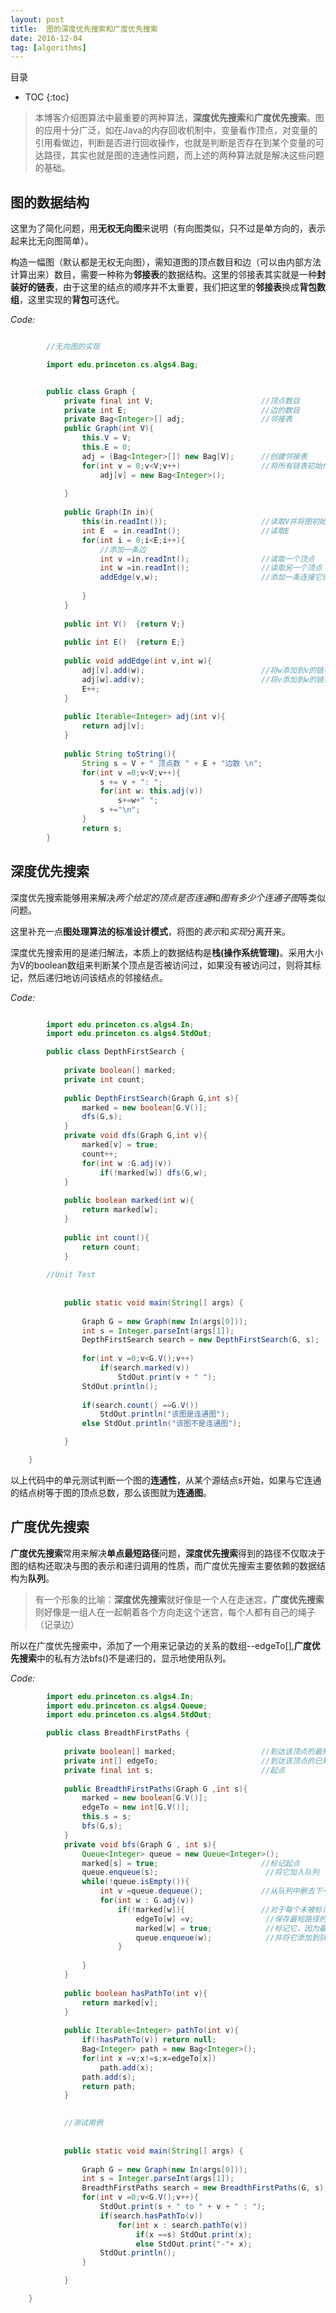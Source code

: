 ```yaml
---
layout: post
title:  图的深度优先搜索和广度优先搜索
date: 2016-12-04
tag: [algorithms]
---
```


目录

* TOC 
{:toc}

>本博客介绍图算法中最重要的两种算法，**深度优先搜索**和**广度优先搜索**。图的应用十分广泛，如在Java的内存回收机制中，变量看作顶点，对变量的引用看做边，判断是否进行回收操作，也就是判断是否存在到某个变量的可达路径，其实也就是图的连通性问题，而上述的两种算法就是解决这些问题的基础。

## 图的数据结构

这里为了简化问题，用**无权无向图**来说明（有向图类似，只不过是单方向的，表示起来比无向图简单）。

构造一幅图（默认都是无权无向图），需知道图的顶点数目和边（可以由内部方法计算出来）数目，需要一种称为**邻接表**的数据结构。这里的邻接表其实就是一种**封装好的链表**，由于这里的结点的顺序并不太重要，我们把这里的**邻接表**换成**背包数组**，这里实现的**背包**可迭代。

*Code:*

```java

		//无向图的实现

		import edu.princeton.cs.algs4.Bag;


		public class Graph {
			private final int V;			  			//顶点数目
			private int E;								//边的数目
			private Bag<Integer>[] adj;					//邻接表
			public Graph(int V){
				this.V = V;
				this.E = 0;
				adj = (Bag<Integer>[]) new Bag[V];		//创建邻接表
				for(int v = 0;v<V;v++)					//将所有链表初始化为空
					adj[v] = new Bag<Integer>();
			
			}
	
			public Graph(In in){
				this(in.readInt());						//读取V并将图初始化
				int E  = in.readInt();					//读取E
				for(int i = 0;i<E;i++){
					//添加一条边
					int v =in.readInt();				//读取一个顶点
					int w =in.readInt();				//读取另一个顶点
					addEdge(v,w);						//添加一条连接它们的边
						
				}
			}
	
			public int V()	{return V;}
	
			public int E()	{return E;}
	
			public void addEdge(int v,int w){
				adj[v].add(w);							//将w添加到v的链表中
				adj[w].add(v);							//将v添加到w的链表中
				E++;
			}
	
			public Iterable<Integer> adj(int v){
				return adj[v];
			}
	
			public String toString(){
				String s = V + " 顶点数 " + E + "边数 \n";
				for(int v =0;v<V;v++){
					s += v + ": ";
					for(int w: this.adj(v))
						s+=w+" ";
					s +="\n";
				}
				return s;
		}

```

## 深度优先搜索

深度优先搜索能够用来解决*两个给定的顶点是否连通*和*图有多少个连通子图*等类似问题。

这里补充一点**图处理算法的标准设计模式**，将图的*表示*和*实现*分离开来。

深度优先搜索用的是递归解法，本质上的数据结构是**栈(操作系统管理)**。采用大小为V的boolean数组来判断某个顶点是否被访问过，如果没有被访问过，则将其标记，然后递归地访问该结点的邻接结点。

*Code:*

```java

		import edu.princeton.cs.algs4.In;
		import edu.princeton.cs.algs4.StdOut;

		public class DepthFirstSearch {
	
			private boolean[] marked;
			private int count;
	
			public DepthFirstSearch(Graph G,int s){
				marked = new boolean[G.V()];
				dfs(G,s);
			}
			private void dfs(Graph G,int v){
				marked[v] = true;
				count++;
				for(int w :G.adj(v))
					if(!marked[w]) dfs(G,w);
			}
	
			public boolean marked(int w){
				return marked[w];
			}
	
			public int count(){
				return count;
			}
	
		//Unit Test
	
	
			public static void main(String[] args) {
		
				Graph G = new Graph(new In(args[0]));
				int s = Integer.parseInt(args[1]);
				DepthFirstSearch search = new DepthFirstSearch(G, s);
		
				for(int v =0;v<G.V();v++)
					if(search.marked(v))
						StdOut.print(v + " ");
				StdOut.println();
		
				if(search.count() ==G.V())
					StdOut.println("该图是连通图");
				else StdOut.println("该图不是连通图");

			}

	}

```

以上代码中的单元测试判断一个图的**连通性**，从某个源结点s开始，如果与它连通的结点树等于图的顶点总数，那么该图就为**连通图**。

## 广度优先搜索

**广度优先搜索**常用来解决**单点最短路径**问题，**深度优先搜索**得到的路径不仅取决于图的结构还取决与图的表示和递归调用的性质，而广度优先搜索主要依赖的数据结构为**队列**。

>有一个形象的比喻：**深度优先搜索**就好像是一个人在走迷宫，**广度优先搜索**则好像是一组人在一起朝着各个方向走这个迷宫，每个人都有自己的绳子（记录边）

所以在广度优先搜索中，添加了一个用来记录边的关系的数组--edgeTo[],**广度优先搜索**中的私有方法bfs()不是递归的，显示地使用队列。

*Code:*

```java
		import edu.princeton.cs.algs4.In;
		import edu.princeton.cs.algs4.Queue;
		import edu.princeton.cs.algs4.StdOut;

		public class BreadthFirstPaths {
	
			private boolean[] marked;					//到达该顶点的最短路径已知吗
			private int[] edgeTo;						//到达该顶点的已知路径上的最后一个顶点
			private final int s;						//起点
	
			public BreadthFirstPaths(Graph G ,int s){
				marked = new boolean[G.V()];
				edgeTo = new int[G.V()];
				this.s = s;
				bfs(G,s);
			}
			private void bfs(Graph G , int s){
				Queue<Integer> queue = new Queue<Integer>();
				marked[s] = true;						//标记起点
				queue.enqueue(s);      					 //将它加入队列
				while(!queue.isEmpty()){
					int v =queue.dequeue();				//从队列中删去下一顶点
					for(int w : G.adj(v))
						if(!marked[w]){               	//对于每个未被标记的相邻顶点
							edgeTo[w] =v;			 	 //保存最短路径的最后一条边
							marked[w] = true;			 //标记它，因为最短路径已知
							queue.enqueue(w);        	 //并将它添加到队列中
						}
					
				}
			}
	
			public boolean hasPathTo(int v){
				return marked[v];
			}
	
			public Iterable<Integer> pathTo(int v){
				if(!hasPathTo(v)) return null;
				Bag<Integer> path = new Bag<Integer>();
				for(int x =v;x!=s;x=edgeTo[x])
					path.add(x);
				path.add(s);
				return path;
			}
	

			//测试用例
	
	
			public static void main(String[] args) {
		
				Graph G = new Graph(new In(args[0]));
				int s = Integer.parseInt(args[1]);
				BreadthFirstPaths search = new BreadthFirstPaths(G, s);
				for(int v =0;v<G.V();v++){
					StdOut.print(s + " to " + v + " : ");
					if(search.hasPathTo(v))
						for(int x : search.pathTo(v))
							if(x ==s) StdOut.print(x);
							else StdOut.print("-"+ x);
					StdOut.println();
				}

			}

	}

```




